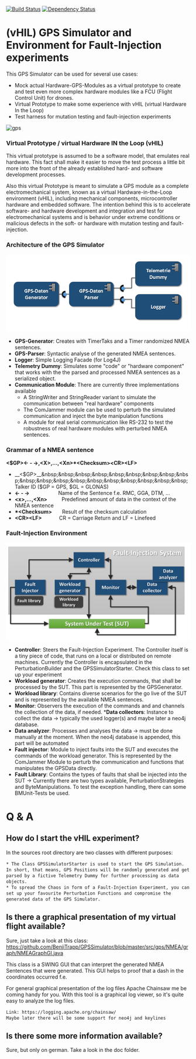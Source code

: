 [![Build Status](https://travis-ci.org/BenjiTrapp/GPSSimulator.svg?branch=master)](https://travis-ci.org/BenjiTrapp/GPSSimulator)
[![Dependency Status](https://dependencyci.com/github/BenjiTrapp/GPSSimulator/badge)](https://dependencyci.com/github/BenjiTrapp/GPSSimulator)

# (vHIL) GPS Simulator and Environment for Fault-Injection experiments
This GPS Simulator can be used for several use cases:
* Mock actual Hardware-GPS-Modules as a virtual prototype to create and test even more complex hardware modules like a FCU (Flight Control Unit) for drones.
* Virtual Prototype to make some experience with vHIL (virtual Hardware In the Loop)
* Test harness for mutation testing and fault-injection experiments

![gps](https://butlerautogroup.files.wordpress.com/2014/01/gps.jpg)

### Virtual Prototype / virtual Hardware IN the Loop (vHIL)
This virtual prototype is assumed to be a software model, that emulates real hardware. This fact
shall make it easier to move the test process a little bit more into the front of the already established hard- 
and software development processes.

Also this virtual Prototype is meant to simulate a GPS module as a complete electromechanical system,
known as a virtual Hardware-in-the-Loop environment (vHIL), including mechanical components, microcontroller hardware 
and embedded software. The intention behind this is to accelerate software- and hardware development and integration
and test for electromechanical systems and is behavior under extreme conditions or malicious defects in the soft- or 
hardware with mutation testing and fault-injection. 

### Architecture of the GPS Simulator
![architecture](https://github.com/BenjiTrapp/GPSSimulator/blob/master/doc/Architektur.PNG)
* __GPS-Generator__: Creates with TimerTaks and a Timer randomized NMEA sentences.
* __GPS-Parser__: Syntactic analyse of the generated NMEA sentences.
* __Logger__: Simple Logging Facade (for Log4J)
* __Telemetry Dummy__: Simulates some "code" or "hardware component" that works with the the parsed and processed NMEA sentences as a serialized  object.
* __Communication Module__: There are currently three implementations available
    * A StringWriter and StringReader variant to simulate the communication between "real hardware" components
    * The ComJammer module can be used to perturb the simulated communication and inject the byte manipulation functions
    * A module for real serial communication like RS-232 to test the robustness of real hardware modules with perturbed NMEA sentences.

### Grammar of a NMEA sentence
 __\<$GP><- - ->,\<X>,...,\<Xn>*\<Checksum>\<CR>\<LF>__
* __<$GP>__&nbsp;&nbsp;&nbsp;&nbsp;&nbsp;&nbsp;&nbsp;&nbsp;&nbsp;&nbsp;&nbsp;&nbsp;&nbsp;&nbsp;&nbsp;&nbsp;&nbsp;&nbsp;&nbsp;Talker ID ($GP = GPS, $GL = GLONAS)
* __<- - ->__&nbsp;&nbsp;&nbsp;&nbsp;&nbsp;&nbsp;&nbsp;&nbsp;&nbsp;&nbsp;&nbsp;&nbsp;&nbsp;&nbsp;&nbsp;&nbsp;&nbsp;&nbsp;&nbsp;&nbsp;Name of the Sentence f.e. RMC, GGA, DTM, …
* __\<x>,…,\<Xn>__&nbsp;&nbsp;&nbsp;&nbsp;&nbsp;&nbsp;&nbsp;&nbsp;&nbsp; Predefined amount of data in the context of the NMEA sentence
* __\*\<Checksum>__&nbsp;&nbsp;&nbsp;&nbsp;&nbsp;&nbsp;&nbsp;Result of the checksum calculation
* __\<CR>\<LF>__&nbsp;&nbsp;&nbsp;&nbsp;&nbsp;&nbsp;&nbsp;&nbsp;&nbsp;&nbsp;&nbsp; CR = Carriage Return and LF = Linefeed



### Fault-Injection Environment

![fi-env](https://github.com/BenjiTrapp/GPSSimulator/blob/master/doc/FI-System.PNG)
* __Controller__: Steers the Fault-Injection Experiment. The Controller itself is a tiny piece of code, that runs on 
a local or distributed on remote machines. Currently the Controller is encapsulated in the PerturbationBuilder and the GPSSimulatorStarter. Check this class to set up your experiment
* __Workload generator__: Creates the execution commands, that shall be processed by the SUT. This part is represented by the GPSGenerator.
* __Workload library__: Contains diverse scenarios for the go live of the SUT and is represented by the available NMEA sentences.
* __Monitor__: Observers the execution of the commands and and channels the collection of the data, if needed.
    *__Data collectors__: Instance to collect the data -> typically the used logger(s) and maybe later a neo4j database.
* __Data analyzer__:  Processes and analyses the data -> must be done manually at the moment. When the neo4j database is appended, this part will be automated
* __Fault injector__: Module to inject faults into the SUT and executes the commands of the workload generator. This is represented by the ComJammer Module to perturb the communication and functions that manipulates the GPSData directly. 
* __Fault Library__: Contains the types of faults that shall be injected into the SUT -> Currently there are two types available, PerturbationStrategies and ByteManipulations. To test the exception handling, there can some BMUnit-Tests be used.

# Q & A

How do I start the vHIL experiment?
----------------------------------- 
In the sources root directory are two classes with different purposes:
```
* The Class GPSSimulatorStarter is used to start the GPS Simulation. In short, that means, GPS Positions will be randomly generated and get parsed by a fictive Telemetry Dummy for further processing as data objects.
* To spread the Chaos in form of a Fault-Injection Experiment, you can set up your favourite Perturbation Functions and compromise the generated data of the GPS Simulator.
```

Is there a graphical presentation of my virtual flight available?  
------------------------------------------- 
Sure, just take a look at this class: https://github.com/BenjiTrapp/GPSSimulator/blob/master/src/gps/NMEA/graph/NMEAGraphGI.java

This class is a SWING GUI that can interpret the generated NMEA Sentences that were generated. This GUI helps to proof that
a dash in the coordinates occurred f.e. 

For general graphical presentation of the log files Apache Chainsaw me be coming handy for you. With this tool is a graphical
log viewer, so it's quite easy to analyze the log files.

```
Link: https://logging.apache.org/chainsaw/
Maybe later there will be some support for neo4j and keylines
```
Is there some more information available?
-----------------------------------------
Sure, but only on german. Take a look in the doc folder.


